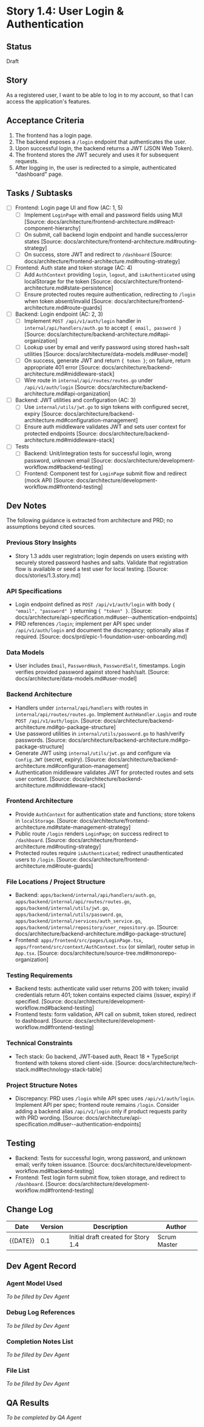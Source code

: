 # Story 1.4: User Login & Authentication

## Status
Draft

## Story
As a registered user, I want to be able to log in to my account, so that I can access the application's features.

## Acceptance Criteria
1. The frontend has a login page.
2. The backend exposes a `/login` endpoint that authenticates the user.
3. Upon successful login, the backend returns a JWT (JSON Web Token).
4. The frontend stores the JWT securely and uses it for subsequent requests.
5. After logging in, the user is redirected to a simple, authenticated "dashboard" page.

## Tasks / Subtasks
- [ ] Frontend: Login page UI and flow (AC: 1, 5)
  - [ ] Implement `LoginPage` with email and password fields using MUI [Source: docs/architecture/frontend-architecture.md#react-component-hierarchy]
  - [ ] On submit, call backend login endpoint and handle success/error states [Source: docs/architecture/frontend-architecture.md#routing-strategy]
  - [ ] On success, store JWT and redirect to `/dashboard` [Source: docs/architecture/frontend-architecture.md#routing-strategy]
- [ ] Frontend: Auth state and token storage (AC: 4)
  - [ ] Add `AuthContext` providing `login`, `logout`, and `isAuthenticated` using localStorage for the token [Source: docs/architecture/frontend-architecture.md#state-persistence]
  - [ ] Ensure protected routes require authentication, redirecting to `/login` when token absent/invalid [Source: docs/architecture/frontend-architecture.md#route-guards]
- [ ] Backend: Login endpoint (AC: 2, 3)
  - [ ] Implement `POST /api/v1/auth/login` handler in `internal/api/handlers/auth.go` to accept `{ email, password }` [Source: docs/architecture/backend-architecture.md#api-organization]
  - [ ] Lookup user by email and verify password using stored hash+salt utilities [Source: docs/architecture/data-models.md#user-model]
  - [ ] On success, generate JWT and return `{ token }`; on failure, return appropriate 401 error [Source: docs/architecture/backend-architecture.md#middleware-stack]
  - [ ] Wire route in `internal/api/routes/routes.go` under `/api/v1/auth/login` [Source: docs/architecture/backend-architecture.md#api-organization]
- [ ] Backend: JWT utilities and configuration (AC: 3)
  - [ ] Use `internal/utils/jwt.go` to sign tokens with configured secret, expiry [Source: docs/architecture/backend-architecture.md#configuration-management]
  - [ ] Ensure auth middleware validates JWT and sets user context for protected endpoints [Source: docs/architecture/backend-architecture.md#middleware-stack]
- [ ] Tests
  - [ ] Backend: Unit/integration tests for successful login, wrong password, unknown email [Source: docs/architecture/development-workflow.md#backend-testing]
  - [ ] Frontend: Component test for `LoginPage` submit flow and redirect (mock API) [Source: docs/architecture/development-workflow.md#frontend-testing]

## Dev Notes
The following guidance is extracted from architecture and PRD; no assumptions beyond cited sources.

### Previous Story Insights
- Story 1.3 adds user registration; login depends on users existing with securely stored password hashes and salts. Validate that registration flow is available or seed a test user for local testing. [Source: docs/stories/1.3.story.md]

### API Specifications
- Login endpoint defined as `POST /api/v1/auth/login` with body `{ "email", "password" }` returning `{ "token" }`. [Source: docs/architecture/api-specification.md#user--authentication-endpoints]
- PRD references `/login`; implement per API spec under `/api/v1/auth/login` and document the discrepancy; optionally alias if required. [Source: docs/prd/epic-1-foundation-user-onboarding.md]

### Data Models
- User includes `Email`, `PasswordHash`, `PasswordSalt`, timestamps. Login verifies provided password against stored hash/salt. [Source: docs/architecture/data-models.md#user-model]

### Backend Architecture
- Handlers under `internal/api/handlers` with routes in `internal/api/routes/routes.go`. Implement `AuthHandler.Login` and route `POST /api/v1/auth/login`. [Source: docs/architecture/backend-architecture.md#go-package-structure]
- Use password utilities in `internal/utils/password.go` to hash/verify passwords. [Source: docs/architecture/backend-architecture.md#go-package-structure]
- Generate JWT using `internal/utils/jwt.go` and configure via `Config.JWT` (secret, expiry). [Source: docs/architecture/backend-architecture.md#configuration-management]
- Authentication middleware validates JWT for protected routes and sets user context. [Source: docs/architecture/backend-architecture.md#middleware-stack]

### Frontend Architecture
- Provide `AuthContext` for authentication state and functions; store tokens in `localStorage`. [Source: docs/architecture/frontend-architecture.md#state-management-strategy]
- Public route `/login` renders `LoginPage`; on success redirect to `/dashboard`. [Source: docs/architecture/frontend-architecture.md#routing-strategy]
- Protected routes require `isAuthenticated`; redirect unauthenticated users to `/login`. [Source: docs/architecture/frontend-architecture.md#route-guards]

### File Locations / Project Structure
- Backend: `apps/backend/internal/api/handlers/auth.go`, `apps/backend/internal/api/routes/routes.go`, `apps/backend/internal/utils/jwt.go`, `apps/backend/internal/utils/password.go`, `apps/backend/internal/services/auth_service.go`, `apps/backend/internal/repository/user_repository.go`. [Source: docs/architecture/backend-architecture.md#go-package-structure]
- Frontend: `apps/frontend/src/pages/LoginPage.tsx`, `apps/frontend/src/context/AuthContext.tsx` (or similar), router setup in `App.tsx`. [Source: docs/architecture/source-tree.md#monorepo-organization]

### Testing Requirements
- Backend tests: authenticate valid user returns 200 with token; invalid credentials return 401; token contains expected claims (issuer, expiry) if specified. [Source: docs/architecture/development-workflow.md#backend-testing]
- Frontend tests: form validation, API call on submit, token stored, redirect to dashboard. [Source: docs/architecture/development-workflow.md#frontend-testing]

### Technical Constraints
- Tech stack: Go backend, JWT-based auth, React 18 + TypeScript frontend with tokens stored client-side. [Source: docs/architecture/tech-stack.md#technology-stack-table]

### Project Structure Notes
- Discrepancy: PRD uses `/login` while API spec uses `/api/v1/auth/login`. Implement API per spec; frontend route remains `/login`. Consider adding a backend alias `/api/v1/login` only if product requests parity with PRD wording. [Source: docs/architecture/api-specification.md#user--authentication-endpoints]

## Testing
- Backend: Tests for successful login, wrong password, and unknown email; verify token issuance. [Source: docs/architecture/development-workflow.md#backend-testing]
- Frontend: Test login form submit flow, token storage, and redirect to `/dashboard`. [Source: docs/architecture/development-workflow.md#frontend-testing]

## Change Log
| Date | Version | Description | Author |
| ---- | ------- | ----------- | ------ |
| {{DATE}} | 0.1 | Initial draft created for Story 1.4 | Scrum Master |

## Dev Agent Record
### Agent Model Used
_To be filled by Dev Agent_

### Debug Log References
_To be filled by Dev Agent_

### Completion Notes List
_To be filled by Dev Agent_

### File List
_To be filled by Dev Agent_

## QA Results
_To be completed by QA Agent_

